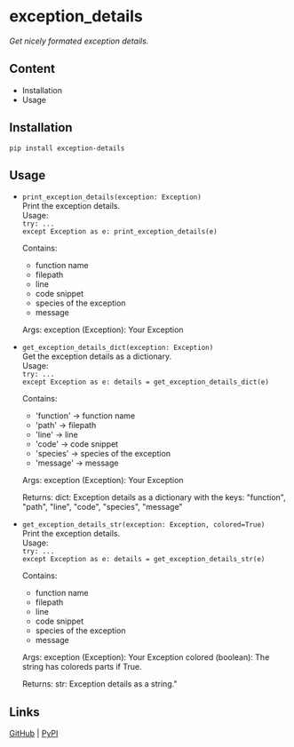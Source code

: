 # exception_details
*Get nicely formated exception details.*

## Content
- Installation
- Usage

## Installation
`pip install exception-details`

## Usage
- `print_exception_details(exception: Exception)`  
  Print the exception details.  
    Usage:  
        `try: ...`  
        `except Exception as e: print_exception_details(e)`  

    Contains:
    - function name
    - filepath
    - line
    - code snippet
    - species of the exception
    - message

    Args:
        exception (Exception): Your Exception
- `get_exception_details_dict(exception: Exception)`  
  Get the exception details as a dictionary.  
    Usage:  
        `try: ... `  
        `except Exception as e: details = get_exception_details_dict(e)`  
        
    Contains:
    - 'function' -> function name
    - 'path' -> filepath
    - 'line' -> line
    - 'code' -> code snippet
    - 'species' -> species of the exception
    - 'message' -> message

    Args:
        exception (Exception): Your Exception

    Returns:
        dict: Exception details as a dictionary with the keys: "function", "path", "line", "code", "species", "message"
- `get_exception_details_str(exception: Exception, colored=True)`  
  Print the exception details.  
    Usage:  
        `try: ... `  
        `except Exception as e: details = get_exception_details_str(e)`  

    Contains:
    - function name
    - filepath
    - line
    - code snippet
    - species of the exception
    - message

    Args:
        exception (Exception): Your Exception
        colored (boolean): The string has coloreds parts if True.
    
    Returns:
        str: Exception details as a string."

## Links
[GitHub](https://github.com/ICreedenI/exception_details) | [PyPI](https://pypi.org/project/exception-details/)